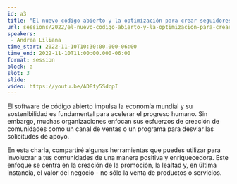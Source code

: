 ```yaml
---
id: a3
title: "El nuevo código abierto y la optimización para crear seguidores más allá de clientes"
url: sessions/2022/el-nuevo-codigo-abierto-y-la-optimizacion-para-crear-seguidores-mas-alla-de-clientes
speakers:
 - Andrea Liliana
time_start: 2022-11-10T10:30:00.000-06:00
time_end: 2022-11-10T11:00:00.000-06:00
format: session
block: a
slot: 3
slide:
video: https://youtu.be/AD8fy5SdcpI
---
```



El software de código abierto impulsa la economía mundial y su sostenibilidad es fundamental para acelerar el progreso humano. Sin embargo, muchas organizaciones enfocan sus esfuerzos de creación de comunidades como un canal de ventas o un programa para desviar las solicitudes de apoyo.

En esta charla, compartiré algunas herramientas que puedes utilizar para involucrar a tus comunidades de una manera positiva y enriquecedora. Este enfoque se centra en la creación de la promoción, la lealtad y, en última instancia, el valor del negocio - no sólo la venta de productos o servicios.
